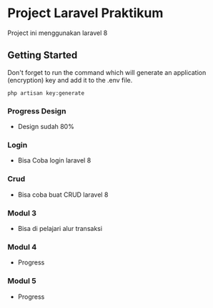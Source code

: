 # Project Laravel Praktikum
Project ini menggunakan laravel 8

## Getting Started
Don't forget to run the command which will generate an application (encryption) key and add it to the .env file.
```
php artisan key:generate
```

### Progress Design
* Design sudah 80%

### Login
* Bisa Coba login laravel 8

### Crud
* Bisa coba buat CRUD laravel 8

### Modul 3
* Bisa di pelajari alur transaksi

### Modul 4
* Progress

### Modul 5
* Progress
